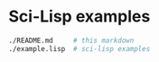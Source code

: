 # Sci-Lisp examples

```bash
./README.md     # this markdown
./example.lisp  # sci-lisp examples
```
